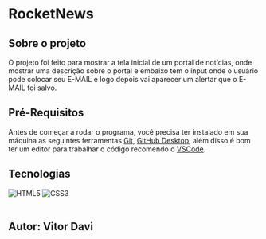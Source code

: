 # RocketNews
 
## Sobre o projeto
O projeto foi feito para mostrar a tela inicial de um portal de notícias, onde mostrar uma descrição sobre o portal e embaixo tem o input onde  o usuário pode colocar seu E-MAIL e logo depois vai aparecer um alertar que o E-MAIL foi salvo.

## Pré-Requisitos
Antes de começar a rodar o programa, você precisa ter instalado em sua máquina as seguintes ferramentas <a href="https://git-scm.com/downloads">Git</a>, <a href="https://desktop.github.com/">GitHub Desktop</a>, além disso é bom ter um editor para trabalhar o código recomendo o <a href="https://code.visualstudio.com/download">VSCode</a>.

## Tecnologias
<div>
    <img alt="HTML5" src="https://img.shields.io/badge/HTML5-E34F26?style=for-the-badge&logo=html5&logoColor=white"/>
    <img alt="CSS3" src="https://img.shields.io/badge/CSS3-1572B6?style=for-the-badge&logo=css3&logoColor=white"/> 
</div>
<br/>

## Autor: Vitor Davi
